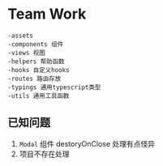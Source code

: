 # Team Work

```
-assets
-components 组件
-views 视图
-helpers 帮助函数
-hooks 自定义hooks
-routes 路由存放
-typings 通用typescript类型
-utils 通用工具函数
```

## 已知问题

1. `Modal` 组件 destoryOnClose 处理有点怪异
2. 项目不存在处理
